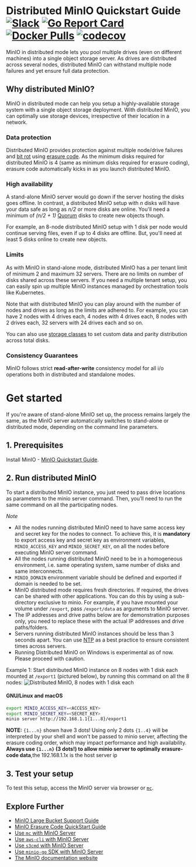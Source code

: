 # Distributed MinIO Quickstart Guide [![Slack](https://slack.min.io/slack?type=svg)](https://slack.min.io) [![Go Report Card](https://goreportcard.com/badge/minio/minio)](https://goreportcard.com/report/minio/minio) [![Docker Pulls](https://img.shields.io/docker/pulls/minio/minio.svg?maxAge=604800)](https://hub.docker.com/r/minio/minio/) [![codecov](https://codecov.io/gh/minio/minio/branch/master/graph/badge.svg)](https://codecov.io/gh/minio/minio)

MinIO in distributed mode lets you pool multiple drives (even on different machines) into a single object storage server. As drives are distributed across several nodes, distributed MinIO can withstand multiple node failures and yet ensure full data protection.

## Why distributed MinIO?

MinIO in distributed mode can help you setup a highly-available storage system with a single object storage deployment. With distributed MinIO, you can optimally use storage devices, irrespective of their location in a network.

### Data protection

Distributed MinIO provides protection against multiple node/drive failures and [bit rot](https://github.com/minio/minio/blob/master/docs/erasure/README.md#what-is-bit-rot-protection) using [erasure code](https://docs.min.io/docs/minio-erasure-code-quickstart-guide). As the minimum disks required for distributed MinIO is 4 (same as minimum disks required for erasure coding), erasure code automatically kicks in as you launch distributed MinIO.

### High availability

A stand-alone MinIO server would go down if the server hosting the disks goes offline. In contrast, a distributed MinIO setup with _n_ disks will have your data safe as long as _n/2_ or more disks are online. You'll need a minimum of _(n/2 + 1)_ [Quorum](https://github.com/minio/dsync#lock-process) disks to create new objects though.

For example, an 8-node distributed MinIO setup with 1 disk per node would continue serving files, even if up to 4 disks are offline. But, you'll need at least 5 disks online to create new objects.

### Limits

As with MinIO in stand-alone mode, distributed MinIO has a per tenant limit of minimum 2 and maximum 32 servers. There are no limits on number of disks shared across these servers. If you need a multiple tenant setup, you can easily spin up multiple MinIO instances managed by orchestration tools like Kubernetes.

Note that with distributed MinIO you can play around with the number of nodes and drives as long as the limits are adhered to. For example, you can have 2 nodes with 4 drives each, 4 nodes with 4 drives each, 8 nodes with 2 drives each, 32 servers with 24 drives each and so on.

You can also use [storage classes](https://github.com/minio/minio/tree/master/docs/erasure/storage-class) to set custom data and parity distribution across total disks.

### Consistency Guarantees

MinIO follows strict **read-after-write** consistency model for all i/o operations both in distributed and standalone modes.

# Get started

If you're aware of stand-alone MinIO set up, the process remains largely the same, as the MinIO server automatically switches to stand-alone or distributed mode, depending on the command line parameters.

## 1. Prerequisites

Install MinIO - [MinIO Quickstart Guide](https://docs.min.io/docs/minio-quickstart-guide).

## 2. Run distributed MinIO

To start a distributed MinIO instance, you just need to pass drive locations as parameters to the minio server command. Then, you’ll need to run the same command on all the participating nodes.

*Note*

- All the nodes running distributed MinIO need to have same access key and secret key for the nodes to connect. To achieve this, it is **mandatory** to export access key and secret key as environment variables, `MINIO_ACCESS_KEY` and `MINIO_SECRET_KEY`, on all the nodes before executing MinIO server command.
- All the nodes running distributed MinIO need to be in a homogeneous environment, i.e. same operating system, same number of disks and same interconnects.
- `MINIO_DOMAIN` environment variable should be defined and exported if domain is needed to be set.
- MinIO distributed mode requires fresh directories. If required, the drives can be shared with other applications. You can do this by using a sub-directory exclusive to minio. For example, if you have mounted your volume under `/export`, pass `/export/data` as arguments to MinIO server.
- The IP addresses and drive paths below are for demonstration purposes only, you need to replace these with the actual IP addresses and drive paths/folders.
- Servers running distributed MinIO instances should be less than 3 seconds apart. You can use [NTP](http://www.ntp.org/) as a best practice to ensure consistent times across servers.
- Running Distributed MinIO on Windows is experimental as of now. Please proceed with caution.

Example 1: Start distributed MinIO instance on 8 nodes with 1 disk each mounted at `/export1` (pictured below), by running this command on all the 8 nodes:
![Distributed MinIO, 8 nodes with 1 disk each](https://github.com/minio/minio/blob/master/docs/screenshots/Architecture-diagram_distributed_8.jpg?raw=true)
#### GNU/Linux and macOS

```sh
export MINIO_ACCESS_KEY=<ACCESS_KEY>
export MINIO_SECRET_KEY=<SECRET_KEY>
minio server http://192.168.1.1{1...8}/export1
```


__NOTE:__ `{1...n}` shown have 3 dots! Using only 2 dots `{1..4}` will be interpreted by your shell and won't be passed to minio server, affecting the erasure coding order, which may impact performance and high availability. __Always use `{1...n}` (3 dots!) to allow minio server to optimally erasure-code data__,the 192.168.1.1x is the host server ip

## 3. Test your setup
To test this setup, access the MinIO server via browser or [`mc`](https://docs.min.io/docs/minio-client-quickstart-guide).

## Explore Further
- [MinIO Large Bucket Support Guide](https://docs.min.io/docs/minio-large-bucket-support-quickstart-guide)
- [MinIO Erasure Code QuickStart Guide](https://docs.min.io/docs/minio-erasure-code-quickstart-guide)
- [Use `mc` with MinIO Server](https://docs.min.io/docs/minio-client-quickstart-guide)
- [Use `aws-cli` with MinIO Server](https://docs.min.io/docs/aws-cli-with-minio)
- [Use `s3cmd` with MinIO Server](https://docs.min.io/docs/s3cmd-with-minio)
- [Use `minio-go` SDK with MinIO Server](https://docs.min.io/docs/golang-client-quickstart-guide)
- [The MinIO documentation website](https://docs.min.io)
